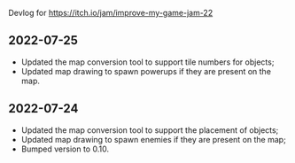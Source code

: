 Devlog for https://itch.io/jam/improve-my-game-jam-22

## 2022-07-25

* Updated the map conversion tool to support tile numbers for objects;
* Updated map drawing to spawn powerups if they are present on the map.

## 2022-07-24

* Updated the map conversion tool to support the placement of objects;
* Updated map drawing to spawn enemies if they are present on the map;
* Bumped version to 0.10.
